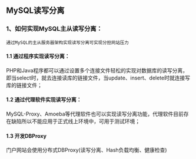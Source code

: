 ## MySQL读写分离

### 1、如何实现MySQL主从读写分离：
`通过MySQL的主从服务器架构实现读写分离可实现分担网站压力`
#### 1.1 通过程序实现读写分离：
PHP和Java程序都可以通过设置多个连接文件轻松的实现对数据库的读写分离，即当select时，就去连接读库的链接文件，当update、insert、delete时就连接写库的链接文件；
#### 1.2 通过代理软件实现读写分离：
MySQL-Proxy、Amoeba等代理软件也可以实现读写分离功能，代理软件目前存在缺陷所以不能应用于正式线上环境中，可用于测试环境；

#### 1.3 开发DBProxy
门户网站会使用分布式DBProxy(读写分离、Hash负载均衡、健康检查)

